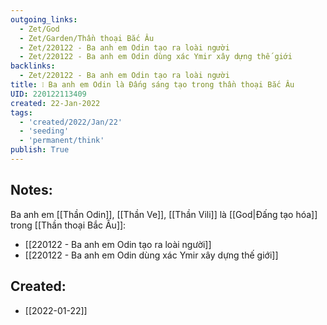 ```yaml
---
outgoing_links:
  - Zet/God
  - Zet/Garden/Thần thoại Bắc Âu
  - Zet/220122 - Ba anh em Odin tạo ra loài người
  - Zet/220122 - Ba anh em Odin dùng xác Ymir xây dựng thế giới
backlinks:
  - Zet/220122 - Ba anh em Odin tạo ra loài người
title: ❕ Ba anh em Odin là Đấng sáng tạo trong thần thoại Bắc Âu
UID: 220122113409
created: 22-Jan-2022
tags:
  - 'created/2022/Jan/22'
  - 'seeding'
  - 'permanent/think'
publish: True
---
```

## Notes:
Ba anh em [[Thần Odin]], [[Thần Ve]], [[Thần Vili]] là [[God|Đấng tạo hóa]] trong [[Thần thoại Bắc Âu]]:

- [[220122 - Ba anh em Odin tạo ra loài người]]
- [[220122 - Ba anh em Odin dùng xác Ymir xây dựng thế giới]]




## Created:
- [[2022-01-22]]
